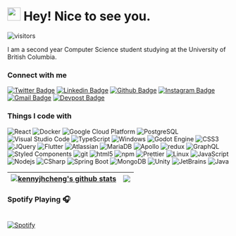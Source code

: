 <!-- gif ref: https://slackmojis.com -->
<h1><img src="https://emojis.slackmojis.com/emojis/images/1643514596/5999/meow_party.gif?1643514596" width="30"/> Hey! Nice to see you.</h1>

![visitors](https://visitor-badge.glitch.me/badge?page_id=kennyjhcheng.kennyjhcheng&left_color=green&right_color=red)

I am a second year Computer Science student studying at the University of British Columbia.

<!-- Refs
https://shields.io
https://hendrasob.github.io/badges/
https://simpleicons.org/?q=Java
 -->
<h3>Connect with me</h3>

[![Twitter Badge](https://img.shields.io/badge/-@kennyjhcheng-1ca0f1?style=flat-square&labelColor=1ca0f1&logo=twitter&logoColor=white&link=https://twitter.com/kennyjhcheng)](https://twitter.com/kennyjhcheng)
[![Linkedin Badge](https://img.shields.io/badge/-kennyjhcheng-blue?style=flat-square&logo=Linkedin&logoColor=white&link=https://www.linkedin.com/in/kennyjhcheng/)](https://www.linkedin.com/in/kennyjhcheng/)
[![Github Badge](https://img.shields.io/badge/-kennyjhcheng-black?style=flat-square&logo=Github&logoColor=white&link=https://github.com/kennyjhcheng)](https://github.com/kennyjhcheng)
[![Instagram Badge](https://img.shields.io/badge/-__kennycheng_-E4405F?style=flat-square&logo=instagram&logoColor=white&link=https://www.instagram.com/_kennycheng/)](https://www.instagram.com/_kennycheng/)
[![Gmail Badge](https://img.shields.io/badge/-kennyjiahuacheng-D14836?style=flat-square&logo=gmail&logoColor=white&link=kennyjiahuacheng@gmail.com)](mailto:kennyjiahuacheng@gmail.com)
[![Devpost Badge](https://img.shields.io/badge/-kennyjiahuacheng-003E54?style=flat-square&logo=devpost&logoColor=white&link=kennyjiahuacheng@gmail.com)](mailto:kennyjiahuacheng@gmail.com)


<!-- Refs
https://shields.io
https://github.com/thmsgbrt/thmsgbrt
https://hendrasob.github.io/badges/
https://simpleicons.org/?q=Java
 -->
<h3>Things I code with</h3>
<p>
  <img alt="React" src="https://img.shields.io/badge/-React-45b8d8?style=flat-square&logo=react&logoColor=white" />
  <img alt="Docker" src="https://img.shields.io/badge/-Docker-46a2f1?style=flat-square&logo=docker&logoColor=white" />
  <img alt="Google Cloud Platform" src="https://img.shields.io/badge/-Google_Cloud_Platform-1a73e8?style=flat-square&logo=google-cloud&logoColor=white" />
  <img alt="PostgreSQL" src="https://img.shields.io/badge/-PostgreSQL-1a73e8?style=flat-square&logo=PostgreSQL&logoColor=white" />
  <img alt="Visual Studio Code" src="https://img.shields.io/badge/-VSCode-007ACC?style=flat-square&logo=visual-studio-code&logoColor=white" />
  <img alt="TypeScript" src="https://img.shields.io/badge/-TypeScript-007ACC?style=flat-square&logo=typescript&logoColor=white" />
  <img alt="Windows" src="https://img.shields.io/badge/-Windows-0078D6?style=flat-square&logo=Windows&logoColor=white" />
  <img alt="Godot Engine" src="https://img.shields.io/badge/-Godot Engine-478CBF?style=flat-square&logo=godot-engine&logoColor=white" />
  <img alt="CSS3" src="https://img.shields.io/badge/-CSS3-1572B6?style=flat-square&logo=CSS3&logoColor=white" />
  <img alt="JQuery" src="https://img.shields.io/badge/-JQuery-0769AD?style=flat-square&logo=JQuery&logoColor=white" />
  <img alt="Flutter" src="https://img.shields.io/badge/-Flutter-02569B?style=flat-square&logo=flutter&logoColor=white" />
  <img alt="Atlassian" src="https://img.shields.io/badge/-Atlassian-0052CC?style=flat-square&logo=Atlassian&logoColor=white" />
  <img alt="MariaDB" src="https://img.shields.io/badge/-MariaDB-003545?style=flat-square&logo=MariaDB&logoColor=white" />
  <img alt="Apollo" src="https://img.shields.io/badge/-Apollo%20GraphQL-311C87?style=flat-square&logo=apollo-graphql&logoColor=white" />
  <img alt="redux" src="https://img.shields.io/badge/-Redux-764ABC?style=flat-square&logo=redux&logoColor=white" />
  <img alt="GraphQL" src="https://img.shields.io/badge/-GraphQL-E10098?style=flat-square&logo=graphql&logoColor=white" />
  <img alt="Styled Components" src="https://img.shields.io/badge/-Styled_Components-db7092?style=flat-square&logo=styled-components&logoColor=white" />
  <img alt="git" src="https://img.shields.io/badge/-Git-F05032?style=flat-square&logo=git&logoColor=white" />
  <img alt="html5" src="https://img.shields.io/badge/-HTML5-E34F26?style=flat-square&logo=html5&logoColor=white" />
  <img alt="npm" src="https://img.shields.io/badge/-NPM-CB3837?style=flat-square&logo=npm&logoColor=white" />
  <img alt="Prettier" src="https://img.shields.io/badge/-Prettier-F7B93E?style=flat-square&logo=prettier&logoColor=white" />
  <img alt="Linux" src="https://img.shields.io/badge/-Linux-FCC624?style=flat-square&logo=Linux&logoColor=black" />
  <img alt="JavaScript" src="https://img.shields.io/badge/-JavaScript-F7DF1E?style=flat-square&logo=JavaScript&logoColor=black" />
  <img alt="Nodejs" src="https://img.shields.io/badge/-Nodejs-43853d?style=flat-square&logo=Node.js&logoColor=white" />
  <img alt="CSharp" src="https://img.shields.io/badge/-C%23-239120?style=flat-square&logo=c-sharp&logoColor=white" />
  <img alt="Spring Boot" src="https://img.shields.io/badge/-Spring Boot-239120?style=flat-square&logo=spring-boot&logoColor=white" />
  <img alt="MongoDB" src="https://img.shields.io/badge/-MongoDB-47A248?style=flat-square&logo=MongoDB&logoColor=white" />
  <img alt="Unity" src="https://img.shields.io/badge/-Unity-000000?style=flat-square&logo=Unity&logoColor=white" />
  <img alt="JetBrains" src="https://img.shields.io/badge/-JetBrains-black?style=flat-square&logo=JetBrains&logoColor=white" />
  <img alt="Java" src="https://img.shields.io/badge/-Java-ED8B00?style=flat-square&logo=Java&logoColor=white" />
</p>

<!-- Refs
https://github.com/anuraghazra/github-readme-stats#top-languages-card
 -->
| <a href="https://github.com/kennyjhcheng/kennyjhcheng"><img align="center" src="https://github-readme-stats.vercel.app/api?username=kennyjhcheng&show_icons=true&include_all_commits=true&bg_color=30,e96443,904e95&title_color=fff&text_color=fff&hide_border=true" alt="kennyjhcheng's github stats" /></a> | <a href="https://github.com/kennyjhcheng/kennyjhcheng"><img align="center" src="https://github-readme-stats.vercel.app/api/top-langs/?username=kennyjhcheng&layout=compact&bg_color=30,e96443,904e95&title_color=fff&text_color=fff&hide_border=true" /></a> |
| ------------- | ------------- |


<!-- Refs
https://github.com/novatorem/novatorem
ADD TOP TRACKS: https://github.com/natemoo-re/natemoo-re/blob/master/README.md
 -->
### Spotify Playing 🎧

&nbsp; <br> [![Spotify](https://readme-spotify-now-playing.vercel.app/api/spotify?background_color=0d1117&border_color=ffffff)](https://open.spotify.com/user/k5c5m5c5)
